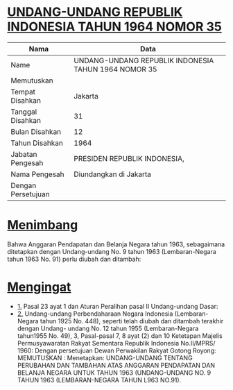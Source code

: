 # [UNDANG-UNDANG REPUBLIK INDONESIA TAHUN 1964 NOMOR 35](http://example.org/legal/document/uu/1964/35)

| Nama | Data |
| ------ | ----- |
|Name|UNDANG-UNDANG REPUBLIK INDONESIA TAHUN 1964 NOMOR 35|
|Memutuskan||
|Tempat Disahkan|Jakarta|
|Tanggal Disahkan|31|
|Bulan Disahkan|12|
|Tahun Disahkan|1964|
|Jabatan Pengesah|PRESIDEN REPUBLIK INDONESIA,|
|Nama Pengesah|Diundangkan di Jakarta|
|Dengan Persetujuan||
# [Menimbang](http://example.org/legal/document/uu/1964/35/menimbang)
 Bahwa Anggaran Pendapatan dan Belanja Negara tahun 1963, sebagaimana ditetapkan dengan Undang-undang No. 9 tahun 1963 (Lembaran-Negara tahun 1963 No. 91) perlu diubah dan ditambah:
# [Mengingat](http://example.org/legal/document/uu/1964/35/mengingat)

* [1.](http://example.org/legal/document/uu/1964/35/mengingat/point/0001) Pasal 23 ayat 1 dan Aturan Peralihan pasal II Undang-undang Dasar:
* [2.](http://example.org/legal/document/uu/1964/35/mengingat/point/0002) Undang-undang Perbendaharaan Negara Indonesia (Lembaran-Negara tahun 1925 No. 448), seperti telah diubah dan ditambah terakhir dengan Undang- undang No. 12 tahun 1955 (Lembaran-Negara tahun1955 No. 49), 3, Pasal-pasal 7, 8 ayat (2) dan 10 Ketetapan Majelis Permusyawaratan Rakyat Sementara Republik Indonesia No.II/MPRS/ 1960: Dengan persetujuan Dewan Perwakilan Rakyat Gotong Royong: MEMUTUSKAN : Menetapkan: UNDANG-UNDANG TENTANG PERUBAHAN DAN TAMBAHAN ATAS ANGGARAN PENDAPATAN DAN BELANJA NEGARA UNTUK TAHUN 1963 (UNDANG-UNDANG NO. 9 TAHUN 1963 (LEMBARAN-NEGARA TAHUN L963 NO.91).